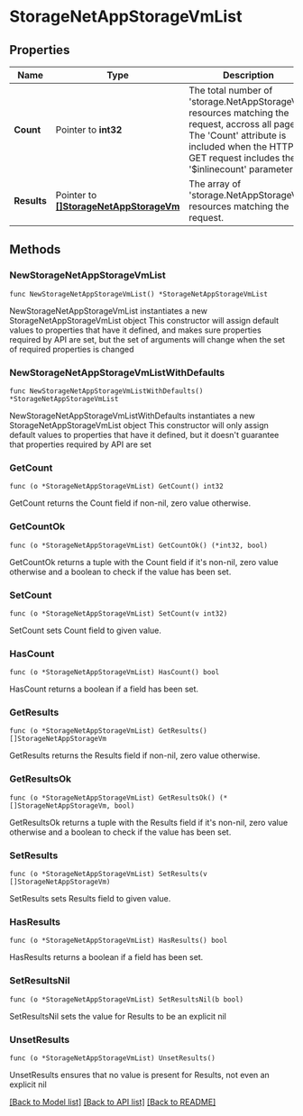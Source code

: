 # StorageNetAppStorageVmList

## Properties

Name | Type | Description | Notes
------------ | ------------- | ------------- | -------------
**Count** | Pointer to **int32** | The total number of &#39;storage.NetAppStorageVm&#39; resources matching the request, accross all pages. The &#39;Count&#39; attribute is included when the HTTP GET request includes the &#39;$inlinecount&#39; parameter. | [optional] 
**Results** | Pointer to [**[]StorageNetAppStorageVm**](storage.NetAppStorageVm.md) | The array of &#39;storage.NetAppStorageVm&#39; resources matching the request. | [optional] 

## Methods

### NewStorageNetAppStorageVmList

`func NewStorageNetAppStorageVmList() *StorageNetAppStorageVmList`

NewStorageNetAppStorageVmList instantiates a new StorageNetAppStorageVmList object
This constructor will assign default values to properties that have it defined,
and makes sure properties required by API are set, but the set of arguments
will change when the set of required properties is changed

### NewStorageNetAppStorageVmListWithDefaults

`func NewStorageNetAppStorageVmListWithDefaults() *StorageNetAppStorageVmList`

NewStorageNetAppStorageVmListWithDefaults instantiates a new StorageNetAppStorageVmList object
This constructor will only assign default values to properties that have it defined,
but it doesn't guarantee that properties required by API are set

### GetCount

`func (o *StorageNetAppStorageVmList) GetCount() int32`

GetCount returns the Count field if non-nil, zero value otherwise.

### GetCountOk

`func (o *StorageNetAppStorageVmList) GetCountOk() (*int32, bool)`

GetCountOk returns a tuple with the Count field if it's non-nil, zero value otherwise
and a boolean to check if the value has been set.

### SetCount

`func (o *StorageNetAppStorageVmList) SetCount(v int32)`

SetCount sets Count field to given value.

### HasCount

`func (o *StorageNetAppStorageVmList) HasCount() bool`

HasCount returns a boolean if a field has been set.

### GetResults

`func (o *StorageNetAppStorageVmList) GetResults() []StorageNetAppStorageVm`

GetResults returns the Results field if non-nil, zero value otherwise.

### GetResultsOk

`func (o *StorageNetAppStorageVmList) GetResultsOk() (*[]StorageNetAppStorageVm, bool)`

GetResultsOk returns a tuple with the Results field if it's non-nil, zero value otherwise
and a boolean to check if the value has been set.

### SetResults

`func (o *StorageNetAppStorageVmList) SetResults(v []StorageNetAppStorageVm)`

SetResults sets Results field to given value.

### HasResults

`func (o *StorageNetAppStorageVmList) HasResults() bool`

HasResults returns a boolean if a field has been set.

### SetResultsNil

`func (o *StorageNetAppStorageVmList) SetResultsNil(b bool)`

 SetResultsNil sets the value for Results to be an explicit nil

### UnsetResults
`func (o *StorageNetAppStorageVmList) UnsetResults()`

UnsetResults ensures that no value is present for Results, not even an explicit nil

[[Back to Model list]](../README.md#documentation-for-models) [[Back to API list]](../README.md#documentation-for-api-endpoints) [[Back to README]](../README.md)


